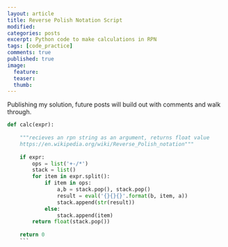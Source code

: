 ```yaml
---
layout: article
title: Reverse Polish Notation Script
modified:
categories: posts
excerpt: Python code to make calculations in RPN
tags: [code_practice]
comments: true
published: true
image:
  feature:
  teaser:
  thumb:
---
```

Publishing my solution, future posts will build out with comments and walk through.

```python
def calc(expr):
    
    """recieves an rpn string as an argument, returns float value
    https://en.wikipedia.org/wiki/Reverse_Polish_notation"""
    
    if expr:
        ops = list('+-/*')
        stack = list()
        for item in expr.split():
            if item in ops:
                a,b = stack.pop(), stack.pop()
                result = eval('{}{}{}'.format(b, item, a))
                stack.append(str(result))
            else:
                stack.append(item)
        return float(stack.pop())
    
    return 0
    ```
